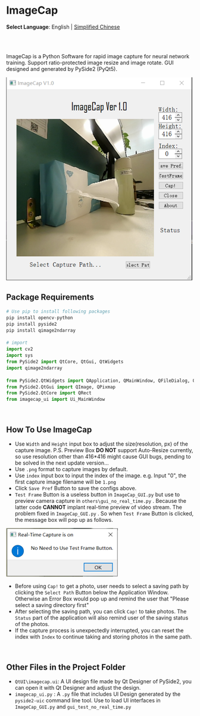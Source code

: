 # ImageCap
**Select Language**: English | [Simplified Chinese](https://github.com/marc0cheung/ImageCap/blob/main/README_SimplifiedCN.md) 

<br>

<br>

ImageCap is a Python Software for rapid image capture for neural network training. Support ratio-protected image resize and image rotate. GUI designed and generated by PySide2 (PyQt5). 

<img src="https://github.com/marc0cheung/ImageCap/raw/main/readme_assets/ImageCap_UI.png" alt="Mainpage_of_ImageCap" width="500px" />

<br>

## Package Requirements

```python
# Use pip to install following packages
pip install opencv-python
pip install pyside2
pip install qimage2ndarray

# import
import cv2
import sys
from PySide2 import QtCore, QtGui, QtWidgets
import qimage2ndarray

from PySide2.QtWidgets import QApplication, QMainWindow, QFileDialog, QMessageBox
from PySide2.QtGui import QImage, QPixmap
from PySide2.QtCore import QRect
from imagecap_ui import Ui_MainWindow
```

 <br>

## How To Use ImageCap

- Use `Width` and `Height` input box to adjust the size(resolution, px) of the capture image. 
  P.S. Preview Box **DO NOT** support Auto-Resize currently, so use resolution other than 416*416 might cause GUI bugs, pending to be solved in the next update version...
- Use `.png` format to capture images by default. 
- Use `index` input box to input the index of the image. 
  e.g. Input "0", the first capture image filename will be `1.png` 
- Click `Save Pref` Button to save the configs above.
- `Test Frame` Button is a useless button in `ImageCap_GUI.py` but use to preview camera capture in `others\gui_no_real_time.py` . Because the latter code **CANNOT** implant real-time preview of video stream. The problem fixed in   `ImageCap_GUI.py` . So when `Test Frame` Button is clicked, the message box will pop up as follows.

<img src="https://github.com/marc0cheung/ImageCap/raw/main/readme_assets/TestFramePopup.png" alt="TestFrameBtn_Popup" width="300px" />

- Before using `Cap!` to get a photo, user needs to select a saving path by clicking the `Select Path` Button below the Application Window. Otherwise an Error Box would pop up and remind the user that "Please select a saving directory first"
- After selecting the saving path, you can click `Cap!` to take photos. The `Status` part of the application will also remind user of the saving status of the photos.
- If the capture process is unexpectedly interrupted, you can reset the index with `Index` to continue taking and storing photos in the same path.

<br>

## Other Files in the Project Folder

- `QtUI\imagecap.ui`: A UI design file made by Qt Designer of PySide2, you can open it with Qt Designer and adjust the design.
- `imagecap_ui.py` :  A `.py` file that includes UI Design generated by the `pyside2-uic` command line tool. Use to load UI interfaces in  `ImageCap_GUI.py` and `gui_test_no_real_time.py` 

